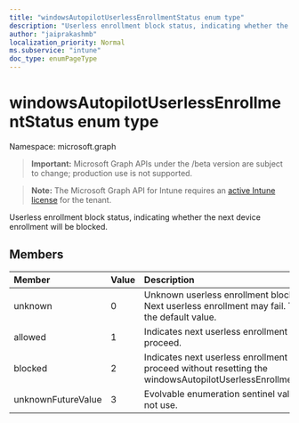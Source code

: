 ```yaml
---
title: "windowsAutopilotUserlessEnrollmentStatus enum type"
description: "Userless enrollment block status, indicating whether the next device enrollment will be blocked."
author: "jaiprakashmb"
localization_priority: Normal
ms.subservice: "intune"
doc_type: enumPageType
---
```


# windowsAutopilotUserlessEnrollmentStatus enum type

Namespace: microsoft.graph
> **Important:** Microsoft Graph APIs under the /beta version are subject to change; production use is not supported.

> **Note:** The Microsoft Graph API for Intune requires an [active Intune license](https://go.microsoft.com/fwlink/?linkid=839381) for the tenant.


Userless enrollment block status, indicating whether the next device enrollment will be blocked.

## Members
|Member|Value|Description|
|:---|:---|:---|
|unknown|0|Unknown userless enrollment block status. Next userless enrollment may fail. This is the default value.|
|allowed|1|Indicates next userless enrollment can proceed.|
|blocked|2|Indicates next userless enrollment cannot proceed without resetting the windowsAutopilotUserlessEnrollmentStatus.|
|unknownFutureValue|3|Evolvable enumeration sentinel value. Do not use.|
